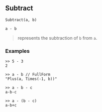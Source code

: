 ## Subtract

```  
Subtract(a, b)

a - b
```   
> represents the subtraction of `b` from `a`. 
 

### Examples

```   
>> 5 - 3
2

>> a - b // FullForm
"Plus(a, Times(-1, b))"

>> a - b - c
a-b-c

>> a - (b - c)
a-b+c
```